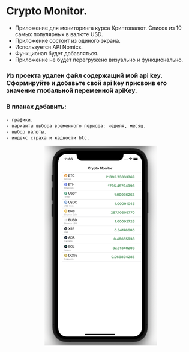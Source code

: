 # Crypto Monitor.

- Приложение для мониторинга курса Криптовалют. Список из 10 самых популярных в валюте USD.
- Приложение состоит из одиного экрана.
- Используется API Nomics.
- Функционал будет добавляться.
- Приложение не будет перегружено визуально и функционально.

### Из проекта удален файл содержащий мой api key. Сформируйте и добавьте свой api key присвоив его значение глобальной переменной apiKey.

### В планах добавить:
    - графики.
    - варианты выбора временного периода: неделя, месяц.
    - выбор валюты.
    - индекс страха и жадности btc.

<p align="center">
<img src="https://github.com/iamalexmih/CryptoMonitor/blob/main/Screenshot/screenshots%20main%20screen%20App.png" 
alt="screenshots main Screen App" width="300" />
</p>

